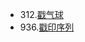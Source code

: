 - 312.[戳气球](https://leetcode.cn/problems/burst-balloons/)
- 936.[戳印序列](https://leetcode.cn/problems/stamping-the-sequence/)